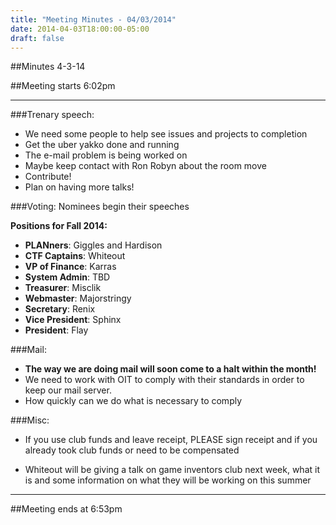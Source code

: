 ```yaml
---
title: "Meeting Minutes - 04/03/2014"
date: 2014-04-03T18:00:00-05:00
draft: false
---
```


##Minutes 4-3-14

##Meeting starts 6:02pm

- - -

###Trenary speech:
* We need some people to help see issues and projects to completion
* Get the uber yakko done and running
* The e-mail problem is being worked on
* Maybe keep contact with Ron Robyn about the room move
* Contribute!
* Plan on having more talks!

###Voting:
Nominees begin their speeches

**Positions for Fall 2014:**

* __PLANners__:	Giggles and Hardison
* __CTF Captains__:	Whiteout
* __VP of Finance__:	Karras
* __System Admin__:	TBD
* __Treasurer__:	Misclik
* __Webmaster__:	Majorstringy
* __Secretary__:	Renix
* __Vice President__:	Sphinx		
* __President__:	Flay

###Mail:
* __The way we are doing mail will soon come to a halt within the month!__
* We need to work with OIT to comply with their standards in order to keep our mail server.
* How quickly can we do what is necessary to comply 

###Misc:
* If you use club funds and leave receipt, PLEASE sign receipt and if you already took club funds or need to be compensated

* Whiteout will be giving a talk on game inventors club next week, what it is and some information on what they will be working on this summer

- - -

##Meeting ends at 6:53pm
